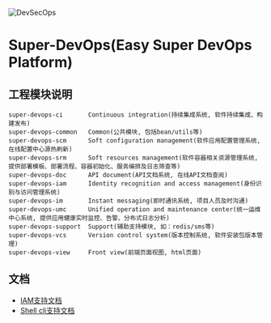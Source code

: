 ![DevSecOps](http://mahua.jser.me/mahua-logo.jpg)
# Super-DevOps(Easy Super DevOps Platform)

## 工程模块说明
    super-devops-ci       Continuous integration(持续集成系统, 软件持续集成、构建发布)
    super-devops-common   Common(公共模块, 包括bean/utils等)
    super-devops-scm      Soft configuration management(软件应用配置管理系统, 在线配置中心源热刷新)
    super-devops-srm      Soft resources management(软件容器相关资源管理系统, 提供部署模板、部署流程、容器初始化、服务编排及日志筛查等)
    super-devops-doc      API document(API文档系统, 在线API文档查阅)
    super-devops-iam      Identity recognition and access management(身份识别与访问管理系统)
    super-devops-im       Instant messaging(即时通讯系统, 项目人员及时沟通)
    super-devops-umc      Unified operation and maintenance center(统一运维中心系统, 提供应用健康实时监控、告警、分布式日志分析)
    super-devops-support  Support(辅助支持模块, 如：redis/sms等)
    super-devops-vcs      Version control system(版本控制系统, 软件安装包版本管理)
    super-devops-view     Front view(前端页面视图, html页面)

## 文档
- [IAM支持文档](super-devops-iam/README.md)
- [Shell cli支持文档](super-devops-shell/super-devops-shell-cli/README_EN.md)